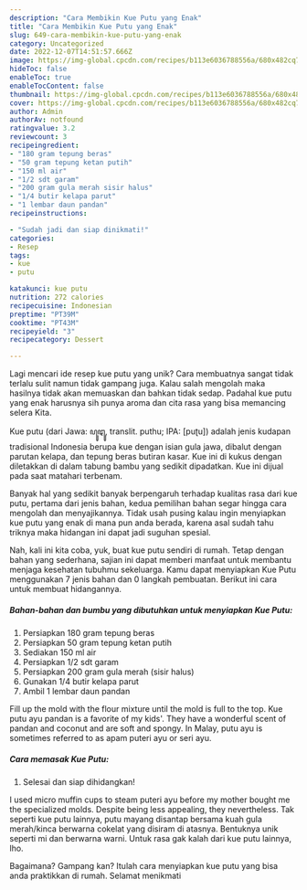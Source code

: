 ```yaml
---
description: "Cara Membikin Kue Putu yang Enak"
title: "Cara Membikin Kue Putu yang Enak"
slug: 649-cara-membikin-kue-putu-yang-enak
category: Uncategorized
date: 2022-12-07T14:51:57.666Z
image: https://img-global.cpcdn.com/recipes/b113e6036788556a/680x482cq70/kue-putu-foto-resep-utama.jpg
hideToc: false
enableToc: true
enableTocContent: false
thumbnail: https://img-global.cpcdn.com/recipes/b113e6036788556a/680x482cq70/kue-putu-foto-resep-utama.jpg
cover: https://img-global.cpcdn.com/recipes/b113e6036788556a/680x482cq70/kue-putu-foto-resep-utama.jpg
author: Admin
authorAv: notfound
ratingvalue: 3.2
reviewcount: 3
recipeingredient:
- "180 gram tepung beras"
- "50 gram tepung ketan putih"
- "150 ml air"
- "1/2 sdt garam"
- "200 gram gula merah sisir halus"
- "1/4 butir kelapa parut"
- "1 lembar daun pandan"
recipeinstructions:

- "Sudah jadi dan siap dinikmati!"
categories:
- Resep
tags:
- kue
- putu

katakunci: kue putu 
nutrition: 272 calories
recipecuisine: Indonesian
preptime: "PT39M"
cooktime: "PT43M"
recipeyield: "3"
recipecategory: Dessert

---
```





Lagi mencari ide resep kue putu yang unik? Cara membuatnya sangat tidak terlalu sulit namun tidak gampang juga. Kalau salah mengolah maka hasilnya tidak akan memuaskan dan bahkan tidak sedap. Padahal kue putu yang enak harusnya sih punya aroma dan cita rasa yang bisa memancing selera Kita.





Kue putu (dari Jawa: ꦥꦸꦛꦸ, translit. puthu; IPA: [puʈu]) adalah jenis kudapan tradisional Indonesia berupa kue dengan isian gula jawa, dibalut dengan parutan kelapa, dan tepung beras butiran kasar. Kue ini di kukus dengan diletakkan di dalam tabung bambu yang sedikit dipadatkan. Kue ini dijual pada saat matahari terbenam.

Banyak hal yang sedikit banyak berpengaruh terhadap kualitas rasa dari kue putu, pertama dari jenis bahan, kedua pemilihan bahan segar hingga cara mengolah dan menyajikannya. Tidak usah pusing kalau ingin menyiapkan kue putu yang enak di mana pun anda berada, karena asal sudah tahu triknya maka hidangan ini dapat jadi suguhan spesial.






Nah, kali ini kita coba, yuk, buat kue putu sendiri di rumah. Tetap dengan bahan yang sederhana, sajian ini dapat memberi manfaat untuk membantu menjaga kesehatan tubuhmu sekeluarga. Kamu dapat menyiapkan Kue Putu menggunakan 7 jenis bahan dan 0 langkah pembuatan. Berikut ini cara untuk membuat hidangannya.

<!--inarticleads1-->

##### Bahan-bahan dan bumbu yang dibutuhkan untuk menyiapkan Kue Putu:

1. Persiapkan 180 gram tepung beras
1. Persiapkan 50 gram tepung ketan putih
1. Sediakan 150 ml air
1. Persiapkan 1/2 sdt garam
1. Persiapkan 200 gram gula merah (sisir halus)
1. Gunakan 1/4 butir kelapa parut
1. Ambil 1 lembar daun pandan


Fill up the mold with the flour mixture until the mold is full to the top. Kue putu ayu pandan is a favorite of my kids&#39;. They have a wonderful scent of pandan and coconut and are soft and spongy. In Malay, putu ayu is sometimes referred to as apam puteri ayu or seri ayu. 

<!--inarticleads2-->

##### Cara memasak Kue Putu:


1. Selesai dan siap dihidangkan!

I used micro muffin cups to steam puteri ayu before my mother bought me the specialized molds. Despite being less appealing, they nevertheless. Tak seperti kue putu lainnya, putu mayang disantap bersama kuah gula merah/kinca berwarna cokelat yang disiram di atasnya. Bentuknya unik seperti mi dan berwarna warni. Untuk rasa gak kalah dari kue putu lainnya, lho. 

Bagaimana? Gampang kan? Itulah cara menyiapkan kue putu yang bisa anda praktikkan di rumah. Selamat menikmati
